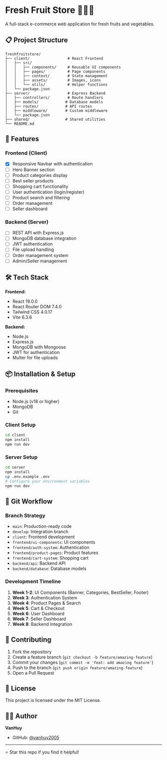 # Fresh Fruit Store 🍎🥕🛒

A full-stack e-commerce web application for fresh fruits and vegetables.

## 📋 Project Structure

```
freshfruitstore/
├── client/                 # React Frontend
│   ├── src/
│   │   ├── components/     # Reusable UI components
│   │   ├── pages/          # Page components
│   │   ├── context/        # State management
│   │   ├── assets/         # Images, icons
│   │   └── utils/          # Helper functions
│   └── package.json
├── server/                 # Express Backend
│   ├── controllers/        # Route handlers
│   ├── models/            # Database models
│   ├── routes/            # API routes
│   ├── middleware/        # Custom middleware
│   └── package.json
├── shared/                # Shared utilities
└── README.md
```

## 🚀 Features

### Frontend (Client)
- [x] Responsive Navbar with authentication
- [ ] Hero Banner section
- [ ] Product categories display
- [ ] Best seller products
- [ ] Shopping cart functionality
- [ ] User authentication (login/register)
- [ ] Product search and filtering
- [ ] Order management
- [ ] Seller dashboard

### Backend (Server)
- [ ] REST API with Express.js
- [ ] MongoDB database integration
- [ ] JWT authentication
- [ ] File upload handling
- [ ] Order management system
- [ ] Admin/Seller management

## 🛠️ Tech Stack

**Frontend:**
- React 19.0.0
- React Router DOM 7.4.0
- Tailwind CSS 4.0.17
- Vite 6.3.6

**Backend:**
- Node.js
- Express.js
- MongoDB with Mongoose
- JWT for authentication
- Multer for file uploads

## 📦 Installation & Setup

### Prerequisites
- Node.js (v18 or higher)
- MongoDB
- Git

### Client Setup
```bash
cd client
npm install
npm run dev
```

### Server Setup
```bash
cd server
npm install
cp .env.example .env
# Configure your environment variables
npm run dev
```

## 🌳 Git Workflow

### Branch Strategy
- `main`: Production-ready code
- `develop`: Integration branch
- `client`: Frontend development
- `frontend/ui-components`: UI components
- `frontend/auth-system`: Authentication
- `frontend/product-pages`: Product features
- `frontend/cart-system`: Shopping cart
- `backend/api`: Backend API
- `backend/database`: Database models

### Development Timeline
1. **Week 1-2**: UI Components (Banner, Categories, BestSeller, Footer)
2. **Week 3**: Authentication System
3. **Week 4**: Product Pages & Search
4. **Week 5**: Cart & Checkout
5. **Week 6**: User Dashboard
6. **Week 7**: Seller Dashboard
7. **Week 8**: Backend Integration

## 🤝 Contributing

1. Fork the repository
2. Create a feature branch (`git checkout -b feature/amazing-feature`)
3. Commit your changes (`git commit -m 'feat: add amazing feature'`)
4. Push to the branch (`git push origin feature/amazing-feature`)
5. Open a Pull Request

## 📄 License

This project is licensed under the MIT License.

## 👨‍💻 Author

**VanHuy**
- GitHub: [@vanhuy2005](https://github.com/vanhuy2005)

---

⭐ Star this repo if you find it helpful!